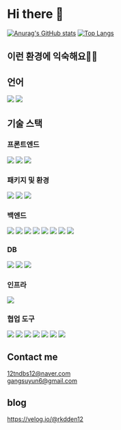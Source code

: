 # Hi there 👋

[![Anurag's GitHub stats](https://github-readme-stats.vercel.app/api?username=12tndbs12)](https://github.com/anuraghazra/github-readme-stats)
[![Top Langs](https://github-readme-stats.vercel.app/api/top-langs/?username=12tndbs12&layout=compact&hide=r,jupyter%20notebook,c%23&exclude_repo=roharui.github.io)](https://github.com/anuraghazra/github-readme-stats)

## 이런 환경에 익숙해요✍🏼

## 언어

<p>
  <img src= "https://img.shields.io/badge/JavaScript-F7DF1E?style=flat-square&logo=JavaScript&logoColor=white"/> 
  <img src= "https://img.shields.io/badge/TypeScript-black?logo=typescript&logoColor=blue"/>
</p>

## 기술 스택


### 프론트엔드
<p>
  <img src= "https://img.shields.io/badge/HTML-white?logo=html5"/>
  <img src= "https://img.shields.io/badge/CSS-blue?logo=css3"/>
  <img src= "https://img.shields.io/badge/React-black?logo=react"/>
</p>

### 패키지 및 환경
<p>
  <img src= "https://img.shields.io/badge/NPM-%23000000.svg?style=flat-square&logo=npm&logoColor=white"/>
  <img src= "https://img.shields.io/badge/Prettier-F7B93E?style=flat-square&logo=Prettier&logoColor=white"/>
  <img src= "https://img.shields.io/badge/Eslint-4B3263?style=flat-square&logo=Eslint&logoColor=white"/>
</p>

### 백엔드
<p>
  <img src= "https://img.shields.io/badge/-Node.js-black?logo=Node.js"/>
  <img src= "https://img.shields.io/badge/-express-blue?logo=Express"/>
  <img src= "https://img.shields.io/badge/nestjs-%23E0234E.svg?style=flat-square&logo=nestjs&logoColor=white"/>
  <img src= "https://img.shields.io/badge/-Sequelize-%2352B0E7?logo=Sequelize&logoColor=white"/>
  <img src= "https://img.shields.io/badge/TypeORM-E83524?style=flat-square"/>
  <img src= "https://img.shields.io/badge/Postman-FF6C37?style=flat-square&logo=Postman&logoColor=white"/>
  <img src= "https://img.shields.io/badge/JWT-000000?style=flat-square&logo=json-web-tokens&logoColor=white"/>
  <img src= "https://img.shields.io/badge/githubactions-%232671E5.svg?style=flat-square&logo=githubactions&logoColor=white"/>
</p>

### DB
<p>
  <img src= "https://img.shields.io/badge/mysql-%2300f.svg?style=flat-square&logo=mysql&logoColor=white"/>
  <img src= "https://img.shields.io/badge/-Mongo%20DB-white?logo=MongoDB"/>
  <img src= "https://img.shields.io/badge/postgres-%23316192.svg?style=flat-square&logo=postgresql&logoColor=white"/>
</p>

### 인프라
<p>
  	<img src= "https://img.shields.io/badge/AWS-%23FF9900.svg?style=flat-square&logo=amazon-aws&logoColor=white"/>
</p>

### 협업 도구

<p>
  <img src= "https://img.shields.io/badge/Git-FF4500?logo=git&logoColor=white"/>
  <img src="https://img.shields.io/badge/GitHub-100000?logo=github" />
  <img src="https://img.shields.io/badge/Notion-white?logo=notion&logoColor=black">
  <img src="https://img.shields.io/badge/-slack-%234A154B?logo=Slack"/>
  <img src="https://img.shields.io/badge/-Swagger-black?logo=Swagger">
  <img src="https://img.shields.io/badge/Visual%20Studio%20Code-0078d7.svg?style=flat-square&logo=visual-studio-code&logoColor=white"/>
  <img src="https://img.shields.io/badge/%3CServer%3E-%237289DA.svg?style=flat-square&logo=discord&logoColor=white"/>
</p>

## Contact me

12tndbs12@naver.com <br/>
gangsuyun6@gmail.com

## blog
https://velog.io/@rkdden12
<!--
**12tndbs12/12tndbs12** is a ✨ _special_ ✨ repository because its `README.md` (this file) appears on your GitHub profile.

Here are some ideas to get you started:

- 🔭 I’m currently working on ...
- 🌱 I’m currently learning ...
- 👯 I’m looking to collaborate on ...
- 🤔 I’m looking for help with ...
- 💬 Ask me about ...
- 📫 How to reach me: ...
- 😄 Pronouns: ...
- ⚡ Fun fact: ...
-->

